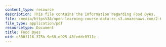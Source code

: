 ```yaml
---
content_type: resource
description: This file contains the information regarding Food Dyes.
file: /media/https%3A/open-learning-course-data-rc.s3.amazonaws.com/2-674-micro-nano-engineering-laboratory-spring-2016/c380f116375b9e68d92543feddc0311e_MIT2_674S16_FoodDyes.pdf
file_type: application/pdf
resourcetype: Document
title: Food Dyes
uid: c380f116-375b-9e68-d925-43feddc0311e
---
```

